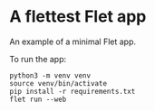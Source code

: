 # A flettest Flet app

An example of a minimal Flet app.

To run the app:

```
python3 -m venv venv
source venv/bin/activate
pip install -r requirements.txt
flet run --web
```
